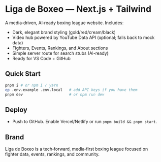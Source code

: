 # Liga de Boxeo — Next.js + Tailwind

A media‑driven, AI‑ready boxing league website. Includes:
- Dark, elegant brand styling (gold/red/cream/black)
- Video hub powered by YouTube Data API (optional; falls back to mock data)
- Fighters, Events, Rankings, and About sections
- Simple server route for search stubs (AI-ready)
- Ready for VS Code + GitHub

## Quick Start
```bash
pnpm i # or npm i / yarn
cp .env.example .env.local   # add API keys if you have them
pnpm dev                     # or npm run dev
```

## Deploy
- Push to GitHub. Enable Vercel/Netlify or run `pnpm build && pnpm start`.

## Brand
Liga de Boxeo is a tech‑forward, media‑first boxing league focused on fighter data, events, rankings, and community.

